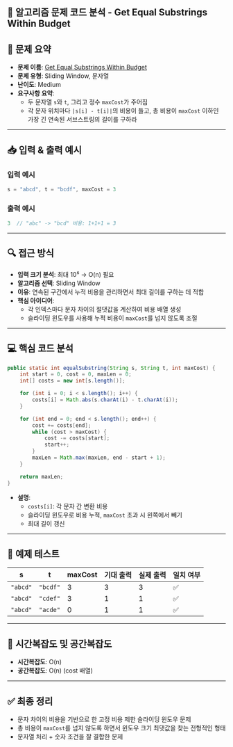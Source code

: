 ## 🧠 알고리즘 문제 코드 분석 - Get Equal Substrings Within Budget

## 📌 문제 요약
- **문제 이름**: [Get Equal Substrings Within Budget](https://leetcode.com/problems/get-equal-substrings-within-budget/description/)
- **문제 유형**: Sliding Window, 문자열
- **난이도**: Medium
- **요구사항 요약**:
  - 두 문자열 `s`와 `t`, 그리고 정수 `maxCost`가 주어짐
  - 각 문자 위치마다 `|s[i] - t[i]|`의 비용이 들고, 총 비용이 `maxCost` 이하인 가장 긴 연속된 서브스트링의 길이를 구하라

---

## 📥 입력 & 출력 예시

### 입력 예시
```java
s = "abcd", t = "bcdf", maxCost = 3
```

### 출력 예시
```java
3  // "abc" -> "bcd" 비용: 1+1+1 = 3
```

---

## 🔍 접근 방식

- **입력 크기 분석**: 최대 10⁵ → O(n) 필요
- **알고리즘 선택**: Sliding Window
- **이유**: 연속된 구간에서 누적 비용을 관리하면서 최대 길이를 구하는 데 적합
- **핵심 아이디어**:
  - 각 인덱스마다 문자 차이의 절댓값을 계산하여 비용 배열 생성
  - 슬라이딩 윈도우를 사용해 누적 비용이 `maxCost`를 넘지 않도록 조절

---

## 💻 핵심 코드 분석

```java
public static int equalSubstring(String s, String t, int maxCost) {
    int start = 0, cost = 0, maxLen = 0;
    int[] costs = new int[s.length()];

    for (int i = 0; i < s.length(); i++) {
        costs[i] = Math.abs(s.charAt(i) - t.charAt(i));
    }

    for (int end = 0; end < s.length(); end++) {
        cost += costs[end];
        while (cost > maxCost) {
            cost -= costs[start];
            start++;
        }
        maxLen = Math.max(maxLen, end - start + 1);
    }

    return maxLen;
}
```

- **설명**:
  - `costs[i]`: 각 문자 간 변환 비용
  - 슬라이딩 윈도우로 비용 누적, `maxCost` 초과 시 왼쪽에서 빼기
  - 최대 길이 갱신

---

## 🧪 예제 테스트

| s | t | maxCost | 기대 출력 | 실제 출력 | 일치 여부 |
|----|----|---------|-------------|--------------|------------|
| `"abcd"` | `"bcdf"` | 3 | 3 | 3 | ✅ |
| `"abcd"` | `"cdef"` | 3 | 1 | 1 | ✅ |
| `"abcd"` | `"acde"` | 0 | 1 | 1 | ✅ |

---

## 📝 시간복잡도 및 공간복잡도

- **시간복잡도**: O(n)
- **공간복잡도**: O(n) (cost 배열)

---

## ✅ 최종 정리

- 문자 차이의 비용을 기반으로 한 고정 비용 제한 슬라이딩 윈도우 문제
- 총 비용이 `maxCost`를 넘지 않도록 하면서 윈도우 크기 최댓값을 찾는 전형적인 형태
- 문자열 처리 + 숫자 조건을 잘 결합한 문제
